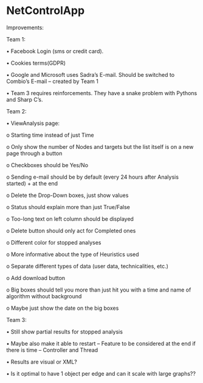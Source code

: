 # NetControlApp 


Improvements:

Team 1:

•	Facebook Login (sms or credit card). 

•	Cookies terms(GDPR)

•	Google and Microsoft uses Sadra’s E-mail. Should be switched to Combio’s E-mail – created by Team 1

•	Team 3 requires reinforcements. They have a snake problem with Pythons and Sharp C’s.


Team 2:

•	ViewAnalysis page:

  o	Starting time instead of just Time
  
  o	Only show the number of Nodes and targets but the list itself is on a new page through a button
  
  o	Checkboxes should be Yes/No
  
  o	Sending e-mail should be by default (every 24 hours after Analysis started) + at the end 
  
  o	Delete the Drop-Down boxes, just show values
  
  o	Status should explain more than just True/False
  
  o	Too-long text on left column should be displayed 
  
  o	Delete button should only act for Completed ones
  
  o	Different color for stopped analyses
  
  o	More informative about the type of Heuristics used
  
  o	Separate different types of data (user data, technicalities, etc.)
  
  o	Add download button
  
  o	Big boxes should tell you more than just hit you with a time and name of algorithm without background 
  
  o	Maybe just show the date on the big boxes
  

Team 3:

•	Still show partial results for stopped analysis

•	Maybe also make it able to restart – Feature to be considered at the end if there is time – Controller and Thread

•	Results are visual or XML? 

•	Is it optimal to have 1 object per edge and can it scale with large graphs??


